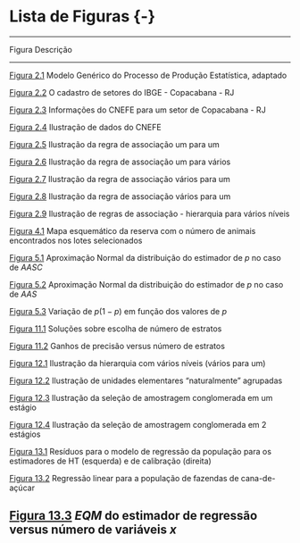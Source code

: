 # Lista de Figuras {-}

---------------
Figura                                            Descrição
------------------------------------------------- ------------------------------------------------------------------------------------------------------------------------------------------------------------------------------------------
[Figura 2.1](conceitos.html#fig:modpesq)          Modelo Genérico do Processo de Produção Estatística, adaptado 

[Figura 2.2](conceitos.html#fig:cadset)           O cadastro de setores do IBGE - Copacabana - RJ 

[Figura 2.3](conceitos.html#fig:cnefe1)           Informações do CNEFE para um setor de Copacabana - RJ 

[Figura 2.4](conceitos.html#fig:cnefe2)           Ilustração de dados do CNEFE 

[Figura 2.5](conceitos.html#fig:umparaum)         Ilustração da regra de associação um para um 

[Figura 2.6](conceitos.html#fig:umparavar)        Ilustração da regra de associação um para vários

[Figura 2.7](conceitos.html#fig:varparaum1)       Ilustração da regra de associação vários para um 

[Figura 2.8](conceitos.html#fig:varparaum2)       Ilustração da regra de associação vários para um 

[Figura 2.9](conceitos.html#fig:hierarquia)       Ilustração de regras de associação - hierarquia para vários níveis

[Figura 4.1](aas.html#fig:figAAS1)                Mapa esquemático da reserva com o número de animais encontrados nos lotes selecionados

[Figura 5.1](proporc.html#fig:figprop1)           Aproximação Normal da distribuição do estimador de $p$ no caso de *AASC*

[Figura 5.2](proporc.html#fig:figprop2)           Aproximação Normal da distribuição do estimador de $p$ no caso de *AAS*

[Figura 5.3](proporc.html#fig:figprop3)           Variação de $p(1-p)$ em função dos valores de $p$ 

[Figura 11.1](estrat.html#fig:numeroestratos)     Soluções sobre escolha de número de estratos 

[Figura 11.2](estrat.html#fig:precisaovsestratos) Ganhos de precisão versus número de estratos 

[Figura 12.1](cong.html#fig:hierar1)              Ilustração da hierarquia com vários níveis (vários para um) 

[Figura 12.2](cong.html#fig:baralho)              Ilustração de unidades elementares “naturalmente” agrupadas 

[Figura 12.3](cong.html#fig:baralhoAC1)           Ilustração da seleção de amostragem conglomerada em um estágio 

[Figura 12.4](cong.html#fig:baralhoAC2)           Ilustração da seleção de amostragem conglomerada em 2 estágios 

[Figura 13.1](calib.html#fig:figcalib1)           Resíduos para o modelo de regressão da população para os estimadores de HT (esquerda) e de calibração (direita) 

[Figura 13.2](calib.html#fig:figcalib2)           Regressão linear para a população de fazendas de cana-de-açúcar 

[Figura 13.3](calib.html#fig:figcalib3)           $EQM$ do estimador de regressão versus número de variáveis $x$
---------------
